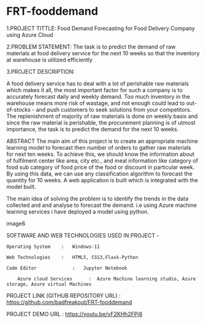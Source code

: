 # FRT-fooddemand

1.PROJECT TITTLE: Food Demand Forecasting for Food Delivery Company using Azure Cloud

2.PROBLEM STATEMENT: The task is to predict the demand of raw materials at food delivery service for the next 10 weeks so that the inventory at warehouse is utilized efficiently

3.PROJECT DESCRIPTION:

A food delivery service has to deal with a lot of perishable raw materials which makes it all, the most important factor for such a company is to accurately forecast daily and weekly demand. Too much inventory in the warehouse means more risk of wastage, and not enough could lead to out-of-stocks - and push customers to seek solutions from your competitors. The replenishment of majority of raw materials is done on weekly basis and since the raw material is perishable, the procurement planning is of utmost importance, the task is to predict the demand for the next 10 weeks.

ABSTRACT
The main aim of this project is to create an appropriate machine learning model to forecast then number of orders to gather raw materials for next ten weeks. To achieve this, we should know the information about of fulfilment center like area, city etc., and meal information like category of food sub category of food price of the food or discount in particular week. By using this data, we can use any classification algorithm to forecast the quantity for 10 weeks. A web application is built which is integrated with the model built.

The main idea of solving the problem is to identify the trends in the data collected and and analyse to forecast the demand. i.e using Azure machine learning services i have deployed a model using python.

image6

SOFTWARE AND WEB TECHNOLOGIES USED IN PROJECT -

	Operating System	:   Windows-11

	Web Technologies	:   HTML5, CSS3,Flask-Python
	
	Code Editor             :   Jupyter Notebook

        Azure cloud Services      :  Azure Machine learning studio, Azure storage, Azure virtual Machines
PROJECT LINK (GITHUB REPOSITORY URL) : https://github.com/badfreakout/FRT-fooddemand

PROJECT DEMO URL                : https://youtu.be/vF2KHh2FPj8
